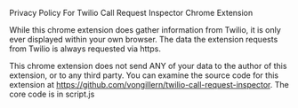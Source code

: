 Privacy Policy For Twilio Call Request Inspector Chrome Extension

While this chrome extension does gather information from Twilio, it is only ever displayed within your own browser. The data the extension requests from Twilio is always requested via https.

This chrome extension does not send ANY of your data to the author of this extension, or to any third party. You can examine the source code for this extension at https://github.com/vongillern/twilio-call-request-inspector. The core code is in script.js